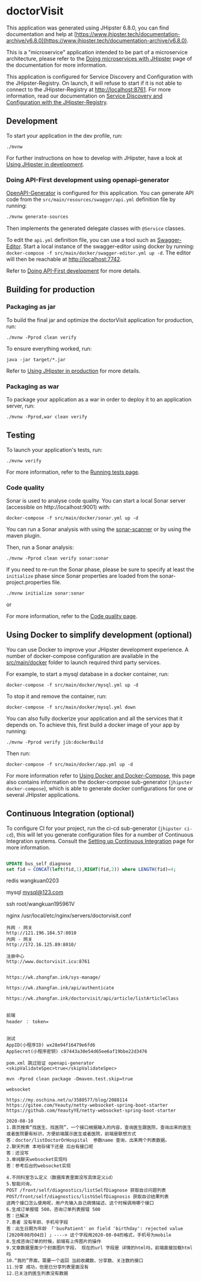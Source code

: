 # doctorVisit

This application was generated using JHipster 6.8.0, you can find documentation and help at [https://www.jhipster.tech/documentation-archive/v6.8.0](https://www.jhipster.tech/documentation-archive/v6.8.0).

This is a "microservice" application intended to be part of a microservice architecture, please refer to the [Doing microservices with JHipster][] page of the documentation for more information.

This application is configured for Service Discovery and Configuration with the JHipster-Registry. On launch, it will refuse to start if it is not able to connect to the JHipster-Registry at [http://localhost:8761](http://localhost:8761). For more information, read our documentation on [Service Discovery and Configuration with the JHipster-Registry][].

## Development

To start your application in the dev profile, run:

    ./mvnw

For further instructions on how to develop with JHipster, have a look at [Using JHipster in development][].

### Doing API-First development using openapi-generator

[OpenAPI-Generator]() is configured for this application. You can generate API code from the `src/main/resources/swagger/api.yml` definition file by running:

```bash
./mvnw generate-sources
```

Then implements the generated delegate classes with `@Service` classes.

To edit the `api.yml` definition file, you can use a tool such as [Swagger-Editor](). Start a local instance of the swagger-editor using docker by running: `docker-compose -f src/main/docker/swagger-editor.yml up -d`. The editor will then be reachable at [http://localhost:7742](http://localhost:7742).

Refer to [Doing API-First development][] for more details.

## Building for production

### Packaging as jar

To build the final jar and optimize the doctorVisit application for production, run:

    ./mvnw -Pprod clean verify

To ensure everything worked, run:

    java -jar target/*.jar

Refer to [Using JHipster in production][] for more details.

### Packaging as war

To package your application as a war in order to deploy it to an application server, run:

    ./mvnw -Pprod,war clean verify

## Testing

To launch your application's tests, run:

    ./mvnw verify

For more information, refer to the [Running tests page][].

### Code quality

Sonar is used to analyse code quality. You can start a local Sonar server (accessible on http://localhost:9001) with:

```
docker-compose -f src/main/docker/sonar.yml up -d
```

You can run a Sonar analysis with using the [sonar-scanner](https://docs.sonarqube.org/display/SCAN/Analyzing+with+SonarQube+Scanner) or by using the maven plugin.

Then, run a Sonar analysis:

```
./mvnw -Pprod clean verify sonar:sonar
```

If you need to re-run the Sonar phase, please be sure to specify at least the `initialize` phase since Sonar properties are loaded from the sonar-project.properties file.

```
./mvnw initialize sonar:sonar
```

or

For more information, refer to the [Code quality page][].

## Using Docker to simplify development (optional)

You can use Docker to improve your JHipster development experience. A number of docker-compose configuration are available in the [src/main/docker](src/main/docker) folder to launch required third party services.

For example, to start a mysql database in a docker container, run:

    docker-compose -f src/main/docker/mysql.yml up -d

To stop it and remove the container, run:

    docker-compose -f src/main/docker/mysql.yml down

You can also fully dockerize your application and all the services that it depends on.
To achieve this, first build a docker image of your app by running:

    ./mvnw -Pprod verify jib:dockerBuild

Then run:

    docker-compose -f src/main/docker/app.yml up -d

For more information refer to [Using Docker and Docker-Compose][], this page also contains information on the docker-compose sub-generator (`jhipster docker-compose`), which is able to generate docker configurations for one or several JHipster applications.

## Continuous Integration (optional)

To configure CI for your project, run the ci-cd sub-generator (`jhipster ci-cd`), this will let you generate configuration files for a number of Continuous Integration systems. Consult the [Setting up Continuous Integration][] page for more information.

[jhipster homepage and latest documentation]: https://www.jhipster.tech
[jhipster 6.8.0 archive]: https://www.jhipster.tech/documentation-archive/v6.8.0
[doing microservices with jhipster]: https://www.jhipster.tech/documentation-archive/v6.8.0/microservices-architecture/
[using jhipster in development]: https://www.jhipster.tech/documentation-archive/v6.8.0/development/
[service discovery and configuration with the jhipster-registry]: https://www.jhipster.tech/documentation-archive/v6.8.0/microservices-architecture/#jhipster-registry
[using docker and docker-compose]: https://www.jhipster.tech/documentation-archive/v6.8.0/docker-compose
[using jhipster in production]: https://www.jhipster.tech/documentation-archive/v6.8.0/production/
[running tests page]: https://www.jhipster.tech/documentation-archive/v6.8.0/running-tests/
[code quality page]: https://www.jhipster.tech/documentation-archive/v6.8.0/code-quality/
[setting up continuous integration]: https://www.jhipster.tech/documentation-archive/v6.8.0/setting-up-ci/
[openapi-generator]: https://openapi-generator.tech
[swagger-editor]: https://editor.swagger.io
[doing api-first development]: https://www.jhipster.tech/documentation-archive/v6.8.0/doing-api-first-development/


```sql

UPDATE bus_self_diagnose 
set fid = CONCAT(left(fid,1),RIGHT(fid,2)) where LENGTH(fid)=4;

```

redis
wangkuan0203

mysql
mysql@123.com

ssh 
root/wangkuan195961V


nginx 
/usr/local/etc/nginx/servers/doctorvisit.conf



```text
外网 - 网关
http://121.196.184.57:8010
内网 - 网关
http://172.16.125.89:8010/

注册中心
http://www.doctorvisit.icu:8761


https://wk.zhangfan.ink/sys-manage/

https://wk.zhangfan.ink/api/authenticate

https://wk.zhangfan.ink/doctorvisit/api/article/listArticleClass


前端
header ： token=


测试
AppID(小程序ID) wx28e94f16479e6fd6
AppSecret(小程序密钥) c87443a30e54d65ee6af19bbe22d3476
```

```text
pom.xml 跳过验证 openapi-generator 
<skipValidateSpec>true</skipValidateSpec>

mvn -Pprod clean package -Dmaven.test.skip=true

```

```text
websocket

https://my.oschina.net/u/3580577/blog/2088114
https://gitee.com/Yeauty/netty-websocket-spring-boot-starter
https://github.com/YeautyYE/netty-websocket-spring-boot-starter
```


```text
2020-08-10
1.首页搜索“找医生、找医院”，一个接口根据输入的内容，查询医生跟医院，查询出来的医生或者医院要有标识，方便前端展示医生或者医院，前端是联想方式
答：doctor/listDoctorOrHospital  参数name 查询，出来两个列表数据。
2.聊天列表 本地存储下还是 后台有接口呢 
答：还没写
3.单纯聊天websocket实现吗
答：参考后台的websocket实现

4.不同科室怎么定义（数据库表里面没写具体定义id）
5.智能问询，
POST /front/self/diagnostics/listSelfDiagnose 获取自诊问题列表
POST/front/self/diagnostics/listGSelfDiagnosis 获取自诊结果列表
这两个接口怎么使用呢，用户先输入自己病情描述，这个时候调用哪个接口
6.生成订单报错 500，咨询订单列表报错 500 
答：已解决
7.患者 没有年龄、手机号字段
答：出生日期为年龄 「'busPatient' on field 'birthday': rejected value [2020年08月04日] 」----> 这个字段用2020-08-04的格式，手机号为mobile
8.生成咨询订单的时候，前端有上传图片的操作
9.文章数据里面少个封面图片字段， 现在的url 字段是 详情的html吗，前端直接加载html吗
10.“我的”界面，需要一个返回 当前收藏数、分享数、关注数的接口
11.分享 成功，但是已分享列表里面没有
12.已关注的医生列表没有数据


```
